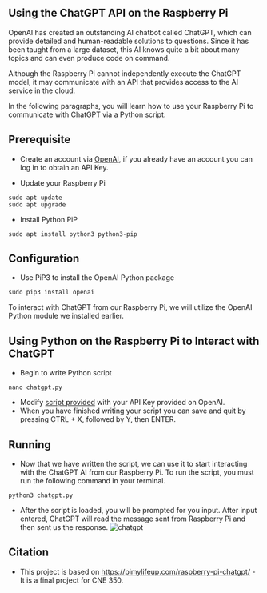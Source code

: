 ## Using the ChatGPT API on the Raspberry Pi

OpenAI has created an outstanding AI chatbot called ChatGPT, which can provide detailed and human-readable solutions to questions.
Since it has been taught from a large dataset, this AI knows quite a bit about many topics and can even produce code on command.

Although the Raspberry Pi cannot independently execute the ChatGPT model, it may communicate with an API that provides access to the AI service in the cloud.

In the following paragraphs, you will learn how to use your Raspberry Pi to communicate with ChatGPT via a Python script.

## Prerequisite

* Create an account via [OpenAI](https://auth0.openai.com/u/signup/identifier?state=hKFo2SA5OXpraVBiZVBEZTk1V1ZzNEw5eVRXRjVvdjBWeFd0SaFur3VuaXZlcnNhbC1sb2dpbqN0aWTZIHBvUHozY013WS10YjFYUWtmMlhFYW1GUE91QnBVWmhzo2NpZNkgRFJpdnNubTJNdTQyVDNLT3BxZHR3QjNOWXZpSFl6d0Q), if you already have an account you can log in to obtain an API Key.

* Update your Raspberry Pi
```
sudo apt update
sudo apt upgrade
```

* Install Python PiP
```
sudo apt install python3 python3-pip
```

## Configuration

* Use PiP3 to install the OpenAI Python package
```
sudo pip3 install openai
```

To interact with ChatGPT from our Raspberry Pi, we will utilize the OpenAI Python module we installed earlier.

## Using Python on the Raspberry Pi to Interact with ChatGPT

* Begin to write Python script
```
nano chatgpt.py
```

* Modify [script provided](https://github.com/Ceceskii/PiProject350/blob/main/chatgpt.py) with your API Key provided on OpenAI. 
* When you have finished writing your script you can save and quit by pressing CTRL + X, followed by Y, then ENTER.

## Running

* Now that we have written the script, we can use it to start interacting with the ChatGPT AI from our Raspberry Pi. To run the script, you must run the following command in your terminal.
```
python3 chatgpt.py
```
* After the script is loaded, you will be prompted for you input. After input entered, ChatGPT will read the message sent from Raspberry Pi and then sent us the response. 
![chatgpt](https://github.com/Ceceskii/PiProject350/assets/97866655/c98f40d4-7523-4c28-9385-c5329c0fb289)

## Citation
* This project is based on https://pimylifeup.com/raspberry-pi-chatgpt/ - It is a final project for CNE 350.

